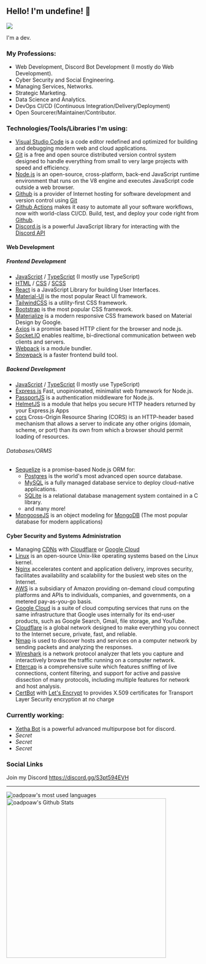 ## Hello! I'm undefine! 👋
![](https://komarev.com/ghpvc/?username=oadpoaw&color=green)

I'm a dev.

### My Professions:
- Web Development, Discord Bot Development (I mostly do Web Development).
- Cyber Security and Social Engineering.
- Managing Services, Networks.
- Strategic Marketing.
- Data Science and Analytics.
- DevOps CI/CD (Continuous Integration/Delivery/Deployment)
- Open Sourcerer/Maintainer/Contributor.

### Technologies/Tools/Libraries I'm using:
- [Visual Studio Code](https://code.visualstudio.com/) is a code editor redefined and optimized for building and debugging modern web and cloud applications.
- [Git](https://git-scm.com/) is a free and open source distributed version control system designed to handle everything from small to very large projects with speed and efficiency.
- [Node.js](https://nodejs.org/) is an open-source, cross-platform, back-end JavaScript runtime environment that runs on the V8 engine and executes JavaScript code outside a web browser.
- [Github](https://github.com) is a provider of Internet hosting for software development and version control using [Git](https://git-scm.com/)
- [Github Actions](https://github.com/features/actions) makes it easy to automate all your software workflows, now with world-class CI/CD. Build, test, and deploy your code right from [Github](https://github.com).
- [Discord.js](https://discord.js.org/) is a powerful JavaScript library for interacting with the [Discord API](https://discord.com/developers/docs)

#### Web Development

##### Frontend Development
- [JavaScript](https://en.wikipedia.org/wiki/JavaScript) / [TypeScript](https://en.wikipedia.org/wiki/TypeScript) (I mostly use TypeScript)
- [HTML](https://en.wikipedia.org/wiki/HTML) / [CSS](https://en.wikipedia.org/wiki/CSS) / [SCSS](https://en.wikipedia.org/wiki/Sass_(stylesheet_language))
- [React](https://reactjs.org/) is a JavaScript Library for building User Interfaces.
- [Material-UI](https://material-ui.com/) is the most popular React UI framework.
- [TailwindCSS](https://tailwindcss.com/) is a utility-first CSS framework.
- [Bootstrap](https://getbootstrap.com/) is the most popular CSS framework.
- [Materialize](https://materializecss.com/) is a modern responsive CSS framework based on Material Design by Google.
- [Axios](https://www.npmjs.com/package/axios) is a promise based HTTP client for the browser and node.js.
- [Socket.IO](https://socket.io/) enables realtime, bi-directional communication between web clients and servers.
- [Webpack](https://webpack.js.org/) is a module bundler.
- [Snowpack](http://snowpack.dev/) is a faster frontend build tool.

##### Backend Development
- [JavaScript](https://en.wikipedia.org/wiki/JavaScript) / [TypeScript](https://en.wikipedia.org/wiki/TypeScript) (I mostly use TypeScript)
- [Express.js](https://expressjs.com/) Fast, unopinionated, minimalist web framework for Node.js.
- [PassportJS](http://www.passportjs.org/) is a authentication middleware for Node.js.
- [HelmetJS](https://www.npmjs.com/package/helmet) is a module that helps you secure HTTP headers returned by your Express.js Apps
- [cors](https://www.npmjs.com/package/cors) Cross-Origin Resource Sharing (CORS) is an HTTP-header based mechanism that allows a server to indicate any other origins (domain, scheme, or port) than its own from which a browser should permit loading of resources.

###### Databases/ORMS
- [Sequelize](https://sequelize.org/) is a promise-based Node.js ORM for:
  - [Postgres](https://www.postgresql.org/) is the world's most advanced open source database.
  - [MySQL](https://www.mysql.com/) is a fully managed database service to deploy cloud-native applications.
  - [SQLite](https://www.sqlite.org/) is a relational database management system contained in a C library.
  - and many more!
- [MongooseJS](https://mongoosejs.com/) is an object modeling for [MongoDB](http://mongodb.com/) (The most popular database for modern applications)

#### Cyber Security and Systems Administration
- Managing [CDNs](https://en.wikipedia.org/wiki/Content_delivery_network) with [Cloudflare](https://www.cloudflare.com/) or [Google Cloud](https://cloud.google.com/)
- [Linux](https://www.linux.org/) is an open-source Unix-like operating systems based on the Linux kernel.
- [Nginx](https://www.nginx.com/) accelerates content and application delivery, improves security, facilitates availability and scalability for the busiest web sites on the Internet.
- [AWS](https://aws.amazon.com/) is a subsidiary of Amazon providing on-demand cloud computing platforms and APIs to individuals, companies, and governments, on a metered pay-as-you-go basis.
- [Google Cloud](https://cloud.google.com/) is a suite of cloud computing services that runs on the same infrastructure that Google uses internally for its end-user products, such as Google Search, Gmail, file storage, and YouTube.
- [Cloudflare](https://www.cloudflare.com/) is a global network designed to make everything you connect to the Internet secure, private, fast, and reliable.
- [Nmap](https://nmap.org/) is used to discover hosts and services on a computer network by sending packets and analyzing the responses.
- [Wireshark](https://www.wireshark.org/) is a network protocol analyzer that lets you capture and interactively browse the traffic running on a computer network. 
- [Ettercap](https://www.ettercap-project.org/) is a comprehensive suite which features sniffing of live connections, content filtering, and support for active and passive dissection of many protocols, including multiple features for network and host analysis.
- [CertBot](https://certbot.eff.org/) with [Let's Encrypt](https://letsencrypt.org/) to provides X.509 certificates for Transport Layer Security encryption at no charge

### Currently working:
- [Xetha Bot](https://xetha-bot.me) is a powerful advanced multipurpose bot for discord.
- _Secret_
- _Secret_
- _Secret_

### Social Links

Join my Discord https://discord.gg/S3pt594EVH <br />

---

<img align="left" alt="oadpoaw's most used languages" src="https://github-readme-stats.vercel.app/api/top-langs/?username=oadpoaw&langs_count=12&layout=compact" />
<img align="center" alt="oadpoaw's Github Stats" src="https://github-readme-stats.vercel.app/api?username=oadpoaw&show_icons=true" width="416px"/>
